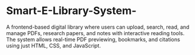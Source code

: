 # Smart-E-Library-System-
A frontend-based digital library where users can upload, search, read, and manage PDFs, research papers, and notes with interactive reading tools. The system allows real-time PDF previewing, bookmarks, and citations using just HTML, CSS, and JavaScript.
